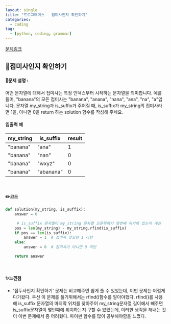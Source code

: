 ```yaml
---
layout: single
title: "프로그래머스 - 접미사인지 확인하기"
categories: 
  - coding
tag:
  - [python, coding, grammar]
--- 
```

[문제링크](https://school.programmers.co.kr/learn/courses/30/lessons/181908)  

## 📌접미사인지 확인하기
#### 📖문제 설명 :  
어떤 문자열에 대해서 접미사는 특정 인덱스부터 시작하는 문자열을 의미합니다. 예를 들어, "banana"의 모든 접미사는 "banana", "anana", "nana", "ana", "na", "a"입니다.
문자열 my_string과 is_suffix가 주어질 때, is_suffix가 my_string의 접미사라면 1을, 아니면 0을 return 하는 solution 함수를 작성해 주세요.

#### 입출력 예  

|my_string|is_suffix|result|
|---|---|---|
|"banana"|"ana"|1|
|"banana"|"nan"|0|
|"banana"|"wxyz"|0|
|"banana"|"abanana"|0|


<br>

#### ✏️코드
```python
def solution(my_string, is_suffix):
    answer = 0

     # is_suffix 문자열이 my_string 문자열 오른쪽에서 몇번째 위치에 있는지 계산
    pos = len(my_string) - my_string.rfind(is_suffix)
    if pos == len(is_suffix):
        answer = 1  # 접미사 맞으면 1 리턴
    else:
        answer = 0  # 접미사가 아니면 0 리턴

    return answer
```

<br>

#### ✨느낀점 
- '접두사인지 확인하기' 문제는 비교해주면 쉽게 풀 수 있었는데, 이번 문제는 어렵게 다가왔다. 우선 이 문제를 풀기위해서는 rfind()함수를 알아야했다.
  rfind()를 사용해 is_suffix 문자열의 마지막 위치를 찾아주어 my_string문자열 길이에서 빼주면 is_suffix문자열이 몇번째에 위치하는지 구할 수 있었는데,
  이러한 생각을 해내는 것이 이번 문제에서 좀 어려웠다. 파이썬 함수를 많이 공부해야함을 느꼈다.  
  
  
